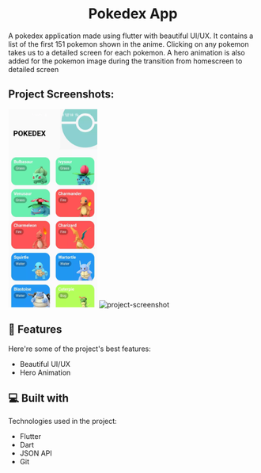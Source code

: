 <h1 align="center" id="title">Pokedex App</h1>

<p id="description">A pokedex application made using flutter with beautiful UI/UX. It contains a list of the first 151 pokemon shown in the anime. Clicking on any pokemon takes us to a detailed screen for each pokemon. A hero animation is also added for the pokemon image during the transition from homescreen to detailed screen</p>

<h2>Project Screenshots:</h2>

<img src="screenshots/WhatsApp Image 2023-06-09 at 7.16.12 PM.webp" alt="project-screenshot"  height="400/">

<img src="https://github.com/lordADG/pokedex/blob/main/screenshots/WhatsApp%20Image%202023-06-09%20at%207.16.13%20PM.webp" alt="project-screenshot" height="400/">

  
  
<h2>🧐 Features</h2>

Here're some of the project's best features:

*   Beautiful UI/UX
*   Hero Animation

  
  
<h2>💻 Built with</h2>

Technologies used in the project:

*   Flutter
*   Dart
*   JSON API
*   Git
